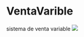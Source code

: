 # VentaVarible
 sistema de venta variable
<img src=https://trello-attachments.s3.amazonaws.com/5b33f109fd62a11c21826879/5b3cf73c82e83424597b7ea1/02455ef1a3488e1865f445764e9889d6/API-SOLUCI%C3%93N.png />
